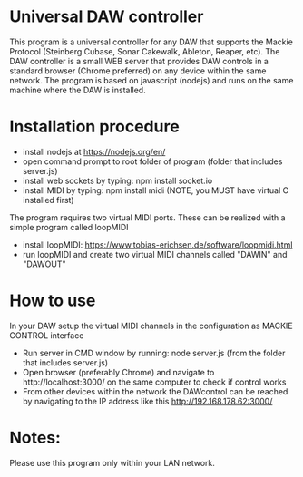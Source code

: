 # Universal DAW controller
This program is a universal controller for any DAW that supports the Mackie Protocol (Steinberg Cubase, Sonar Cakewalk, Ableton, Reaper, etc). The DAW controller is a small WEB server that provides DAW controls in a standard browser (Chrome preferred) on any device within the same network. The program is based on javascript (nodejs) and runs on the same machine where the DAW is installed.  

# Installation procedure
* install nodejs at https://nodejs.org/en/
* open command prompt to root folder of program (folder that includes server.js)
* install web sockets by typing: npm install socket.io
* install MIDI by typing: npm install midi (NOTE, you MUST have virtual C installed first)

The program requires two virtual MIDI ports. These can be realized with a simple program called loopMIDI
* install loopMIDI: https://www.tobias-erichsen.de/software/loopmidi.html
* run loopMIDI and create two virtual MIDI channels called "DAWIN" and "DAWOUT"

# How to use
In your DAW setup the virtual MIDI channels in the configuration as MACKIE CONTROL interface
* Run server in CMD window by running: node server.js (from the folder that includes server.js)
* Open browser (preferably Chrome) and navigate to http://localhost:3000/ on the same computer to check if control works
* From other devices within the network the DAWcontrol can be reached by navigating to the IP address like this http://192.168.178.62:3000/

# Notes:
Please use this program only within your LAN network. 

